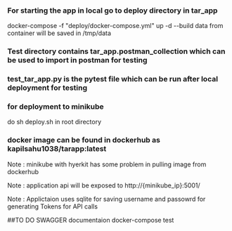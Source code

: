 ### For starting the app in local go to deploy directory in tar_app
docker-compose -f "deploy/docker-compose.yml" up -d --build
data from container will be saved in /tmp/data


### Test directory contains tar_app.postman_collection which can be used to import in postman for testing 

### test_tar_app.py is the pytest file which can be run after local deployment for testing 


### for deployment to minikube 
do sh deploy.sh in root directory


### docker image can be found in dockerhub as kapilsahu1038/tarapp:latest

Note : minikube with hyerkit has some problem in pulling image from dockerhub

Note : application api will be exposed to  http://{minikube_ip}:5001/

Note : Applictaion uses sqlite for saving username and passowrd for generating Tokens for API calls 

##TO DO 
SWAGGER documentaion 
docker-compose test 
       